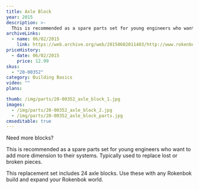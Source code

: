 ```yaml
---
title: Axle Block
year: 2015
description: >-
  This is recommended as a spare parts set for young engineers who want to add more dimension to their systems. Typically used to replace lost or broken pieces.
archiveLinks:
  - name: 06/02/2015
    link: https://web.archive.org/web/20150602011403/http://www.rokenbok.com/shop/spare-parts/axle-block
priceHistory:
  - date: 06/02/2015
    price: 12.99
skus:
  - "20-00352"
category: Building Basics
video: ""
plans:

thumb: /img/parts/20-00352_axle_block_1.jpg
images:
  - /img/parts/20-00352_axle_block_2.jpg
  - /img/parts/20-00352_axle_block_parts.jpg
cmseditable: true
---
```

Need more blocks?

This is recommended as a spare parts set for young engineers who want to add more dimension to their systems. Typically used to replace lost or broken pieces.

This replacement set includes 24 axle blocks. Use these with any Rokenbok build and expand your Rokenbok world.

